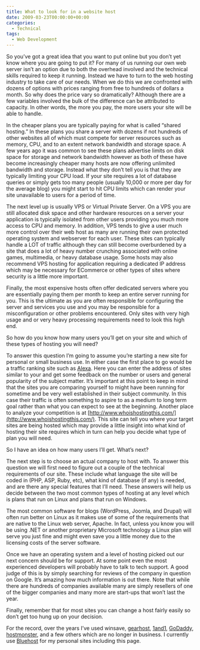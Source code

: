 ```yaml
---
title: What to look for in a website host
date: 2009-03-23T00:00:00+00:00
categories:
  - Technical
tags:
  - Web Development
---
```


So you’ve got a great idea that you want to put online but you don’t yet know where you are going to put it? For many of us running our own web server isn’t an option due to both the overhead involved and the technical skills required to keep it running. Instead we have to turn to the web hosting industry to take care of our needs. When we do this we are confronted with dozens of options with prices ranging from free to hundreds of dollars a month. So why does the price vary so dramatically? Although there are a few variables involved the bulk of the difference can be attributed to capacity. In other words, the more you pay, the more users your site will be able to handle.

In the cheaper plans you are typically paying for what is called “shared hosting.” In these plans you share a server with dozens if not hundreds of other websites all of which must compete for server resources such as memory, CPU, and to an extent network bandwidth and storage space. A few years ago it was common to see these plans advertise limits on disk space for storage and network bandwidth however as both of these have become increasingly cheaper many hosts are now offering unlimited bandwidth and storage. Instead what they don’t tell you is that they are typically limiting your CPU load. If your site requires a lot of database queries or simply gets too many people (usually 10,000 or more per day for the average blog) you might start to hit CPU limits which can render your site unavailable to users for a period of time.

The next level up is usually VPS or Virtual Private Server. On a VPS you are still allocated disk space and other hardware resources on a server your application is typically isolated from other users providing you much more access to CPU and memory. In addition, VPS tends to give a user much more control over their web host as many are running their own protected operating system and webserver for each user. These sites can typically handle a LOT of traffic although they can still become overburdened by a site that does a lot of heavy number crunching associated with online games, multimedia, or heavy database usage. Some hosts may also recommend VPS hosting for application requiring a dedicated IP address which may be necessary for ECommerce or other types of sites where security is a little more important.

Finally, the most expensive hosts often offer dedicated servers where you are essentially paying them per month to keep an entire server running for you. This is the ultimate as you are often responsible for configuring the server and services you use and you may be responsible for a misconfiguration or other problems encountered. Only sites with very high usage and or very heavy processing requirements need to look this high end.

So how do you know how many users you’ll get on your site and which of these types of hosting you will need?

To answer this question I’m going to assume you’re starting a new site for personal or small business use. In either case the first place to go would be a traffic ranking site such as [Alexa](http://www.alexa.com). Here you can enter the address of sites similar to your and get some feedback on the number or users and general popularity of the subject matter. It’s important at this point to keep in mind that the sites you are comparing yourself to might have been running for sometime and be very well established in their subject community. In this case their traffic is often something to aspire to as a medium to long term goal rather than what you can expect to see at the beginning. Another place to analyze your competition is at [http://www.whoishostingthis.com/](http://www.whoishostingthis.com/). This site can tell you where your target sites are being hosted which may provide a little insight into what kind of hosting their site requires which in turn can help you decide what type of plan you will need.

So I have an idea on how many users I’ll get. What’s next?

The next step is to choose an actual company to host with. To answer this question we will first need to figure out a couple of the technical requirements of our site. These include what language the site will be coded in (PHP, ASP, Ruby, etc), what kind of database (if any) is needed, and are there any special features that I’ll need. These answers will help us decide between the two most common types of hosting at any level which is plans that run on Linux and plans that run on Windows.

The most common software for blogs (WordPress, Joomla, and Drupal) will often run better on Linux as it makes use of some of the requirements that are native to the Linux web server, Apache. In fact, unless you know you will be using .NET or another proprietary Microsoft technology a Linux plan will serve you just fine and might even save you a little money due to the licensing costs of the server software.

Once we have an operating system and a level of hosting picked out our next concern should be for support. At some point even the most experienced developers will probably have to talk to tech support. A good judge of this is by simply searching for reviews of the company in question on Google. It’s amazing how much information is out there. Note that while there are hundreds of companies available many are simply resellers of one of the bigger companies and many more are start-ups that won’t last the year.

Finally, remember that for most sites you can change a host fairly easily so don’t get too hung up on your decision.

For the record, over the years I’ve used winsave, [gearhost](http://www.gearhost.com/), [1and1](http://www.1and1.com), [GoDaddy](http://www.godaddy.com), [hostmonster](http://www.hostmonster.com), and a few others which are no longer in business. I currently use [Bluehost](http://www.bluehost.com) for my personal sites including this page.